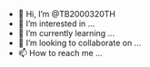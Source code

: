 - 👋 Hi, I’m @TB2000320TH
- 👀 I’m interested in ...
- 🌱 I’m currently learning ...
- 💞️ I’m looking to collaborate on ...
- 📫 How to reach me ...

<!---
TB2000320TH/TB2000320TH is a ✨ special ✨ repository because its `README.md` (this file) appears on your GitHub profile.
You can click the Preview link to take a look at your changes.
--->
